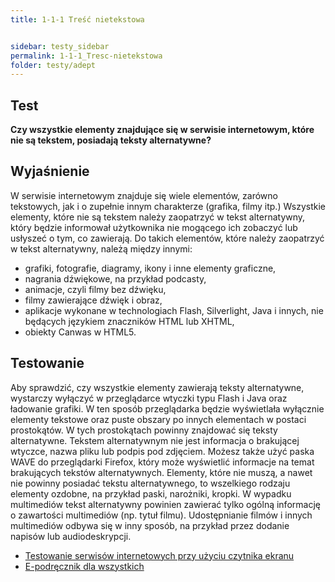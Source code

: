 ```yaml
---
title: 1-1-1 Treść nietekstowa


sidebar: testy_sidebar
permalink: 1-1-1_Tresc-nietekstowa
folder: testy/adept
---
```


## Test
**Czy wszystkie elementy znajdujące się w serwisie internetowym, które nie są tekstem, posiadają teksty alternatywne?**

## Wyjaśnienie
W serwisie internetowym znajduje się wiele elementów, zarówno tekstowych, jak i o zupełnie innym charakterze (grafika, filmy itp.) Wszystkie elementy, które nie są tekstem należy zaopatrzyć w tekst alternatywny, który będzie informował użytkownika nie mogącego ich zobaczyć lub usłyszeć o tym, co zawierają. Do takich elementów, które należy zaopatrzyć w tekst alternatywny, należą między innymi:
-	grafiki, fotografie, diagramy, ikony i inne elementy graficzne,
-	nagrania dźwiękowe, na przykład podcasty,
-	animacje, czyli filmy bez dźwięku,
-	filmy zawierające dźwięk i obraz,
-	aplikacje wykonane w technologiach Flash, Silverlight, Java i innych, nie będących językiem znaczników HTML lub XHTML,
-	obiekty Canwas w HTML5.

## Testowanie
Aby sprawdzić, czy wszystkie elementy zawierają teksty alternatywne, wystarczy wyłączyć w przeglądarce wtyczki typu Flash i Java oraz ładowanie grafiki. W ten sposób przeglądarka będzie wyświetlała wyłącznie elementy tekstowe oraz puste obszary po innych elementach w postaci prostokątów. W tych prostokątach powinny znajdować się teksty alternatywne. Tekstem alternatywnym nie jest informacja o brakującej wtyczce, nazwa pliku lub podpis pod zdjęciem. Możesz także użyć paska WAVE do przeglądarki Firefox, który może wyświetlić informacje na temat brakujących tekstów alternatywnych.
Elementy, które nie muszą, a nawet nie powinny posiadać tekstu alternatywnego, to wszelkiego rodzaju elementy ozdobne, na przykład paski, narożniki, kropki.
W wypadku multimediów tekst alternatywny powinien zawierać tylko ogólną informację o zawartości multimediów (np. tytuł filmu). Udostępnianie filmów i innych multimediów odbywa się w inny sposób, na przykład przez dodanie napisów lub audiodeskrypcji.
-	[Testowanie serwisów internetowych przy użyciu czytnika ekranu](http://informaton.pl/?p=352)
-	[E-podręcznik dla wszystkich](http://www.fdc.org.pl/poradnik-tworzenia-dostepnych-e-materialow-edukacyjnych/)

